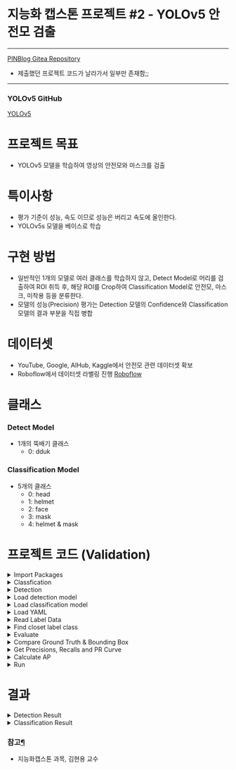 # 지능화 캡스톤 프로젝트 #2 - YOLOv5 안전모 검출

-----


[PINBlog Gitea Repository](https://gitea.pinblog.codes/CBNU/19_YOLOv5)
* 제출했던 프로젝트 코드가 날라가서 일부만 존재함;;

-----

### YOLOv5 GitHub
[YOLOv5](https://github.com/ultralytics/yolov5)


# 프로젝트 목표
* YOLOv5 모델을 학습하여 영상의 안전모와 마스크를 검출

# 특이사항
* 평가 기준이 성능, 속도 이므로 성능은 버리고 속도에 올인한다.
* YOLOv5s 모델을 베이스로 학습

# 구현 방법
* 일반적인 1개의 모델로 여러 클래스를 학습하지 않고, Detect Model로 머리를 검출하여 ROI 취득 후,
해당 ROI를 Crop하여 Classification Model로 안전모, 마스크, 미착용 등을 분류한다.
* 모델의 성능(Precision) 평가는 Detection 모델의 Confidence와 Classification 모델의 결과 부분을 직접 병합

# 데이터셋
* YouTube, Google, AIHub, Kaggle에서 안전모 관련 데이터셋 확보
* Roboflow에서 데이터셋 라벨링 진행
[Roboflow](https://roboflow.com/)

# 클래스
### Detect Model
* 1개의 뚝배기 클래스
    * 0: dduk

### Classification Model
* 5개의 클래스
    * 0: head
    * 1: helmet
    * 2: face
    * 3: mask
    * 4: helmet & mask

# 프로젝트 코드 (Validation)

<details>
<summary>Import Packages</summary>
<div markdown="1">


``` python

import os
import time
import cv2
import math
import numpy as np
%matplotlib inline
import matplotlib.pyplot as plt
import torch
import torch.nn.functional as F
from torchvision import transforms
from sklearn.metrics import accuracy_score
import yaml

device = torch.device('cuda' if torch.cuda.is_available() else 'cpu')

```

</div>
</details>

<details>
<summary>Classfication</summary>
<div markdown="1">


``` python

def crop_and_classify(img, boxes, classification_model, transform):
    # classification_model.to(device)
    # classification_model.eval()
    
    for box in boxes:
        x1, y1, x2, y2 = box
        # Expand the bounding box by 10%
        width = x2 - x1
        height = y2 - y1
        x1 = max(int(x1 - 0.1 * width), 0)
        y1 = max(int(y1 - 0.1 * height), 0)
        x2 = min(int(x2 + 0.1 * width), img.shape[1] - 1)
        y2 = min(int(y2 + 0.1 * height), img.shape[0] - 1)

        # Crop the image
        cropped_img = img[y1:y2, x1:x2]

        # Transform the image to fit the input size of the classification model
        transformed_img = transform(cropped_img)
        transformed_img = transformed_img.unsqueeze(0)

        # Classify the cropped image
        with torch.no_grad():
            outputs = classification_model(transformed_img)
            _, predicted = torch.max(outputs.data, 1)
            confidence = torch.nn.functional.softmax(outputs, dim=1)[0][predicted].item()

        # Print the classification result
        print(f"Class: {predicted.item()}, Confidence: {confidence:.2f}")

        # Draw the bounding box and classification result on the image
        cv2.rectangle(img, (x1, y1), (x2, y2), (0, 255, 0), 2)
        cv2.putText(img, f"Class: {predicted.item()}, Confidence: {confidence:.2f}", (x1, y1 - 10), cv2.FONT_HERSHEY_SIMPLEX, 0.9, (0,255,0), 2)
    return img

```

</div>
</details>


<details>
<summary>Detection</summary>
<div markdown="1">


``` python

def run_detection_model(img, model_detect):
    # img = transforms.ToTensor()(img).unsqueeze(0).to(device)  # Convert image to tensor and add batch dimension
    # model_detect.eval()  # Set model to evaluation mode
    img = transforms.ToTensor()(img).unsqueeze(0)
    
    # Move the model to the GPU
    model_detect = model_detect.to(device)

    # Run inference
    with torch.no_grad():
        detections = model_detect(img)

    # Extract bounding boxes and confidence scores
    boxes = detections.pred[0][:, :4].cpu().numpy().tolist()
    scores = detections.pred[0][:, 4].cpu().numpy().tolist()

    return boxes, scores


```

</div>
</details>


<details>
<summary>Load detection model</summary>
<div markdown="1">


``` python

weights_detect = "C:/Users/pinb/Desktop/pytorch/yolov5/runs/train/dduk_64_/weights/best.pt"
model_detect = torch.hub.load('ultralytics/yolov5', 'custom', path=weights_detect)
model_detect = model_detect.to(device).eval()

```

``` planetext

Using cache found in C:\Users\pinb/.cache\torch\hub\ultralytics_yolov5_master
YOLOv5  2023-6-12 Python-3.10.9 torch-1.12.1 CUDA:0 (NVIDIA GeForce RTX 3060, 12288MiB)

Fusing layers... 
Model summary: 157 layers, 7012822 parameters, 0 gradients, 15.8 GFLOPs
Adding AutoShape... 

```

</div>
</details>


<details>
<summary>Load classification model</summary>
<div markdown="1">


``` python

weights_cls = "C:/Users/pinb/Desktop/pytorch/yolov5/runs/train-cls/dduk_cls3/weights/best.pt"
model_cls = torch.hub.load('ultralytics/yolov5', 'custom', path=weights_cls)
model_cls = model_cls.to(device).eval()

```

``` planetext

Using cache found in C:\Users\pinb/.cache\torch\hub\ultralytics_yolov5_master
YOLOv5  2023-6-12 Python-3.10.9 torch-1.12.1 CUDA:0 (NVIDIA GeForce RTX 3060, 12288MiB)

Fusing layers... 
Model summary: 117 layers, 4173093 parameters, 0 gradients, 10.4 GFLOPs
WARNING  YOLOv5 ClassificationModel is not yet AutoShape compatible. You must pass torch tensors in BCHW to this model, i.e. shape(1,3,224,224).

```

</div>
</details>


<details>
<summary>Load YAML</summary>
<div markdown="1">


``` python

# # YAML 파일 경로
yaml_path = "C:/Users/pinb/Desktop/pytorch/yolov5/runs/detect/test/data.yaml"

def read_dataset_paths(file_path):
    with open(file_path, 'r') as file:
        data = yaml.safe_load(file)
    test_path = data.get('test')
    train_path = data.get('train')
    val_path = data.get('val')
 
    return  os.path.join(os.path.dirname(file_path), val_path)

# # YAML 파일에서 데이터셋 경로 읽기
val_path = read_dataset_paths(yaml_path)

# 이미지가 있는 폴더 경로
folder_path = val_path
result_path = os.path.join(folder_path, "result")
# folder_path = "C:/Users/pinb/Desktop/pytorch/yolov5/runs/detect/test/"
# result_path = "C:/Users/pinb/Desktop/pytorch/yolov5/runs/detect/test/result"

def get_image_and_label_paths(folder_path):
    image_paths = []
    label_paths = []
    for file_name in os.listdir(folder_path):
        if file_name.endswith(".bmp") or file_name.endswith(".jpg") or file_name.endswith(".png"):
            image_path = os.path.join(folder_path, file_name)
            image_paths.append(image_path)
            file_name = os.path.splitext(file_name)[0] + ".txt"
            label_path = folder_path.replace("images", "labels")
            label_path = os.path.join(label_path, file_name)
            if os.path.exists(label_path):
                label_paths.append(label_path)
            else:
                label_paths.append("")

    return image_paths, label_paths

# 폴더 내의 이미지 파일 경로들을 가져옴
image_paths, label_paths = get_image_and_label_paths(folder_path)

if not os.path.exists(result_path):
    os.makedirs(result_path)

```

</div>
</details>


<details>
<summary>Read Label Data</summary>
<div markdown="1">


``` python

def read_label(label_path):
    labels = []
    with open(label_path, 'r') as file:
        lines = file.readlines()
        for line in lines:
            label = line.strip().split(' ')
            label_class = int(label[0])
            bounding_box = tuple(map(float, label[1:]))
            labels.append((label_class, bounding_box))
    return labels

```

</div>
</details>


<details>
<summary>Find closet label class</summary>
<div markdown="1">


``` python

def find_closest_label_class(pred_box, labels):
    min_distance = float('inf')
    closest_class = -1

    for i, label in enumerate(labels):
        label_box = label[1]
        label_center_x = (label_box[0] + label_box[2]) / 2
        label_center_y = (label_box[1] + label_box[3]) / 2

        pred_center_x = (pred_box[0] + pred_box[2]) / 2
        pred_center_y = (pred_box[1] + pred_box[3]) / 2

        distance = math.sqrt((label_center_x - pred_center_x) ** 2 + (label_center_y - pred_center_y) ** 2)

        if distance < min_distance:
            min_distance = distance
            closest_class = label[0]

    return closest_class

```

</div>
</details>



<details>
<summary>Evaluate</summary>
<div markdown="1">


``` python

lst_result = [[],[],[],[],[]] # class 0~4
eval_times = []

def Evaluate(model_detect, model_cls, img, img_name, labels, output=True):
    height, width, _ = img.shape
    expand_ratio = 0.5  # The ratio to expand the ROI area

    # Inference detection model
    start_time = time.time()
    results = model_detect(img)

    # For each detection, crop the ROI and classify it
    for *box, detect_conf, cls in results.xyxy[0]:
        x1, y1, x2, y2 = map(int, box)
        fbox = map(float, box)

        # Calculate the width and height of the bounding box
        bbox_width = x2 - x1
        bbox_height = y2 - y1
        roi = (x1, y1, bbox_width, bbox_height)

        # Calculate the expanded coordinates
        x1_expanded = max(0, x1 - int(bbox_width * expand_ratio))
        y1_expanded = max(0, y1 - int(bbox_height * expand_ratio))
        x2_expanded = min(width, x2 + int(bbox_width * expand_ratio))
        y2_expanded = min(height, y2 + int(bbox_height * expand_ratio))

        roi_flat = (x1_expanded, 
                    y1_expanded, 
                    bbox_width + int(bbox_width * expand_ratio) * 2, 
                    bbox_height + int(bbox_height * expand_ratio) * 2)

        # Crop the expanded ROI from the image
        # roi = img[y1:y2, x1:x2]
        roi_expanded = img.copy()
        roi_expanded = roi_expanded[y1_expanded:y2_expanded, x1_expanded:x2_expanded]
        roi_expanded = cv2.resize(roi_expanded, (224, 224))

        # Convert numpy array to torch tensor, and normalize pixel values
        roi_expanded = torch.from_numpy(roi_expanded).float().div(255.0)

        # Reshape tensor to (channels, height, width)
        roi_expanded = roi_expanded.permute(2, 0, 1)

        # Add an extra dimension for the batch
        roi_expanded = roi_expanded.unsqueeze(0)

        # Move roi_expanded to the same device as class_model
        roi_expanded = roi_expanded.to(device)
        class_result = model_cls(roi_expanded)

        # classfication result
        probabilities = F.softmax(class_result, dim=1)
        max_confidence, max_indices = torch.max(probabilities, dim=1)
        class_pred = max_indices.item()
        class_conf = max_confidence.item()

        # confidence
        total_conf = (detect_conf + class_conf) * 0.5

        # label - class
        class_gt = find_closest_label_class((x1, y1, x2, y2), labels)

        # append (class, confidence, bounding box)
        lst_result[class_pred].append((class_pred, class_gt, total_conf, (x1, y1, x2, y2)))

        # Put classification result on each ROI
        thin = 1
        color = ()
        if class_pred == 0: # head
            color = (0, 0, 255)
        elif class_pred == 1: # helmet
            color = (255, 0, 0)
        elif class_pred == 2: # face
            color = (0, 255, 0)
        elif class_pred == 3: # mask
            color = (255, 0, 255)
        elif class_pred == 4: # helmet & mask
            color = (255, 255, 0)
        cv2.putText(img, f'{class_pred}: {total_conf}', (x1, y1 - 10), cv2.FONT_HERSHEY_SIMPLEX, 0.5, color, thin)
        # cv2.rectangle(img, roi_flat, color, thin)
        cv2.rectangle(img, roi, color, thin)
        if output is True:
            print(f'{img_name}\'s det + cls result [{class_pred}]: {total_conf}%, {roi}:')

    end_time = time.time()
    total_time = end_time - start_time
    eval_times.append(total_time)
    if output is True:
        print(f'Detect + Classfication Time: {total_time}s')

    # Save image
    cv2.imwrite(f'{result_path}/{img_name}_rst.jpg', img)


```

</div>
</details>



<details>
<summary>Compare Ground Truth & Bounding Box</summary>
<div markdown="1">


``` python

# Class
# 0: head
# 1: helmet
# 2: face
# 3: mask
# 4: helmet & mask

def CompareClass(pr, gt):
    if gt == 0: # head or face
        if pr == 0 or pr == 2:
            return True
        else:
            False
    elif gt == 1: # helmet or mask
        if pr == 1 or pr == 3 or pr == 4:
            return True
        else:
            return False

```

``` python

def CompareGTandBox(predict, setting_mAP=0):
    # 0: mAP@.5, 1: mAP@.5:.95 0
    # 비교하여 TP와 FP 구분
    results = []

    tp_cnt = 0
    fp_cnt = 0
    totalbox_cnt = 0
    targetbox_cnt = len(predict)

    for p_class, gt_class, confidence, p_box in predict:
        if CompareClass(p_class, gt_class):
            # iou = calculate_iou(p_box, l_box)
            # iou = confidence
            if setting_mAP == 0: # mAP@.5
                if confidence >= 0.5:
                    # True Positive (TP)
                    tp_cnt = tp_cnt + 1
                    totalbox_cnt = totalbox_cnt +1
                    # class, confidence, boudingbox, TP/FP, precision, recall
                    results.append((p_class, confidence, p_box, True, tp_cnt/totalbox_cnt, tp_cnt/targetbox_cnt))
            elif setting_mAP == 1: # mAP@.5:.95
                if confidence >= 0.5 and confidence < 0.95:
                    # True Positive (TP)
                    tp_cnt = tp_cnt + 1
                    totalbox_cnt = totalbox_cnt + 1
                    # class, confidence, boudingbox, TP/FP, precision, recall
                    results.append((p_class, confidence, p_box, True, tp_cnt/totalbox_cnt, tp_cnt/targetbox_cnt))
            else: # all P, R
                tp_cnt = tp_cnt + 1
                totalbox_cnt = totalbox_cnt + 1
                results.append((p_class, confidence, p_box, True, tp_cnt/totalbox_cnt, tp_cnt/targetbox_cnt))
            
        else:
            # False Positive (FP)
            totalbox_cnt = totalbox_cnt + 1
            results.append((p_class, confidence, p_box, False, tp_cnt/totalbox_cnt, tp_cnt/targetbox_cnt))

    return results

```

</div>
</details>


<details>
<summary>Get Precisions, Recalls and PR Curve</summary>
<div markdown="1">


``` python

def GetPR(results):
    results = sorted(results, key=lambda x: x[5], reverse=True)
    # results = sorted(results, key=lambda x: x[1], reverse=True)
    precisions = [item[4] for item in results]
    recalls = [item[5] for item in results]

    return precisions, recalls

```

</div>
</details>


<details>
<summary>Calculate AP</summary>
<div markdown="1">


``` python

def calculate_AP(precisions, recalls):
    assert len(recalls) == len(precisions)

    sorted_indices = sorted(range(len(recalls)), key=lambda i: recalls[i])
    sorted_precisions = [precisions[i] for i in sorted_indices]
    sorted_recalls = [recalls[i] for i in sorted_indices]

    ap = 0
    for i in range(1, len(sorted_recalls)):
        recall_diff = sorted_recalls[i] - sorted_recalls[i-1]
        ap += recall_diff * (sorted_precisions[i] + sorted_precisions[i-1]) * 0.5

    return ap

```

</div>
</details>


<details>
<summary>Run</summary>
<div markdown="1">


``` python

lst_result = [[],[],[],[],[]] # class 0~4
eval_times = []

for i in range(0, len(image_paths)):
    # Image name
    img_dir = os.path.dirname(image_paths[i])
    img_name = os.path.basename(image_paths[i])

    # Load image
    img = cv2.imread(image_paths[i]) 
    img = cv2.resize(img, (640, 640))
    labels = read_label(label_paths[i])
    Evaluate(model_detect, model_cls, img, img_name, labels, False)

Ps = []
Rs = []
ap5s = []
ap95s = []

# Class
# 0: head
# 1: helmet
# 2: face
# 3: mask
# 4: helmet & mask

# each class result
class_len = len(lst_result)

for i in range(0, class_len): 
    results_all = CompareGTandBox(lst_result[i], -1) # all P, R
    results_5 = CompareGTandBox(lst_result[i], 0) # mAP@.5
    results_95 = CompareGTandBox(lst_result[i], 1) # mAP@.5:.95

    p, r = GetPR(results_all)
    p1, r1 = GetPR(results_5)
    p2, r2 = GetPR(results_95)
    ap1 = calculate_AP(p1, r1)
    ap2 = calculate_AP(p2, r2)
    # print(p1)
    # print(r1)
    # print(p2)
    # print(r2)
    if len(p) != 0:
        p = sum(p) / len(p)
    else:
        p = 0
    if len(r) != 0:
        r = sum(r) / len(r)
    else:
        r = 0

    Ps.append(p)
    Rs.append(r)
    ap5s.append(ap1)
    ap95s.append(ap2)
    print(f'Class {i}')
    print(f'meanP:', p)
    print(f'meanR:', r)
    print(f"AP@.5:", ap1)
    print(f"AP@.5:.95:", ap2)

    fig, axs = plt.subplots(1, 2, figsize=(8, 4))
    axs[0].plot(r1, p1)
    axs[0].set_xlabel('Recall')
    axs[0].set_ylabel('Precision')
    axs[1].plot(r2, p2)
    axs[1].set_xlabel('Recall')
    axs[1].set_ylabel('Precision')
    plt.suptitle(f'Class {i} Precision-Recall Curve (mAP@.5, mAP@.5:.95)')
    print()
    
# plt.tight_layout()
plt.show()

mP = sum(Ps) / class_len
mR = sum(Rs) / class_len
mAP_5 = sum(ap5s) / class_len
mAP_95 = sum(ap95s) / class_len
mean_time = sum(eval_times) / len(eval_times)

print(f'==> Union Model (Detection + Classification) - 5 classes')
print(f'[mean Precisions] {mP}')
print(f'[mean Recalls] {mR}')
print(f'[mAP@.5] {mAP_5}')
print(f'[mAP@.5:.95] {mAP_95}')
print(f'[mean time] {mean_time}s')
print()


#### Convert to evaluate ####

# Class
# 0: head
# 1: helmet
# 2: face
# 3: mask
# 4: helmet & mask

# => Model 1: (0, 2, 3) - head, (1, 4) - helmet 
# => Model 2: (0, 1, 2) - face, (3, 4) - mask 

print(f'==> Convert to Model 1')
print(f'[mean Precisions] {((Ps[0] + Ps[2] + Ps[3]) / 3 + (Ps[1] + Ps[4]) / 2) / 2}')
print(f'[mean Recalls] {((Rs[0] + Rs[2] + Rs[3]) / 3 + (Rs[1] + Rs[4]) / 2) / 2}')
print(f'[mAP@.5] {((ap5s[0] + ap5s[2] + ap5s[3]) / 3 + (ap5s[1] + ap5s[4]) / 2) / 2}')
print(f'[mAP@.5:.95] {((ap95s[0] + ap95s[2] + ap95s[3]) / 3 + (ap95s[1] + ap95s[4]) / 2) / 2}')
print(f'[mean time] {mean_time}s')
print()

print(f'==> Convert to Model 2')
print(f'[mean Precisions] {((Ps[0] + Ps[1] + Ps[2]) / 3 + (Ps[3] + Ps[4]) / 2) / 2}')
print(f'[mean Recalls] {((Rs[0] + Rs[1] + Rs[2]) / 3 + (Rs[3] + Rs[4]) / 2) / 2}')
print(f'[mAP@.5] {((ap5s[0] + ap5s[1] + ap5s[2]) / 3 + (ap5s[3] + ap5s[4]) / 3) / 2}')
print(f'[mAP@.5:.95] {((ap95s[0] + ap95s[1] + ap95s[2]) / 3 + (ap95s[3] + ap95s[4]) / 2)}')
print(f'[mean time] {mean_time}s')
print()

```


``` planetext

Class 0
meanP: 0.2451500387154128
meanR: 0.1266693073789041
AP@.5: 0.056300405455419165
AP@.5:.95: 0.056300405455419165

Class 1
meanP: 0.8831870385742567
meanR: 0.43243055555555554
AP@.5: 0.6344911937169155
AP@.5:.95: 0.6344911937169155

Class 2
meanP: 0
meanR: 0
AP@.5: 0
AP@.5:.95: 0

Class 3
meanP: 0.8349450369473351
meanR: 0.40800165622897366
AP@.5: 0.591933273620593
AP@.5:.95: 0.591933273620593

Class 4
...
meanR: 0.43473958333333357
AP@.5: 0.727062010345605
AP@.5:.95: 0.727062010345605

```

![output1](/images/output1.png)
![output2](/images/output2.png)
![output3](/images/output3.png)
![output4](/images/output4.png)
![output5](/images/output5.png)


``` planetext

==> Union Model (Detection + Classification) - 5 classes
[mean Precisions] 0.5704349663931353
[mean Recalls] 0.2803682204993534
[mAP@.5] 0.40195737662770653
[mAP@.5:.95] 0.40195737662770653
[mean time] 0.042649137104018055s

==> Convert to Model 1
[mean Precisions] 0.6230357850195234
[mean Recalls] 0.3059043619902019
[mAP@.5] 0.4484272475282988
[mAP@.5:.95] 0.4484272475282988
[mean time] 0.042649137104018055s

==> Convert to Model 2
[mean Precisions] 0.6190156182172799
[mean Recalls] 0.30386862037965345
[mAP@.5] 0.3349644805230888
[mAP@.5:.95] 0.8897615083738772
[mean time] 0.042649137104018055s


```

</div>
</details>


# 결과

<details>
<summary>Detection Result</summary>
<div markdown="1">

![Confusion Matrix](/runs/train/dduk_64_/confusion_matrix.png)
![F1-Curve](/runs/train/dduk_64_/F1_curve.png)
![PR-Curve](/runs/train/dduk_64_/PR_curve.png)
![Results](/runs/train/dduk_64_/results.png)
![Train-Batch](/runs/train/dduk_64_/train_batch0.jpg)
![Val-Batch](/runs/train/dduk_64_/val_batch0_pred.jpg)

</div>
</details>

<details>
<summary>Classification Result</summary>
<div markdown="1">

![Train-Images](/runs/train-cls/dduk_cls3/train_images.jpg)
![Test-Images](/runs/train-cls/dduk_cls3/test_images.jpg)

</div>
</details>


### 참고[¶]()

- 지능화캡스톤 과목, 김현용 교수
